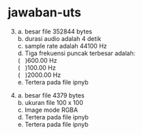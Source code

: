 # jawaban-uts
3.  a. besar file 352844 bytes <br />
    b. durasi audio adalah 4 detik <br />
    c. sample rate adalah 44100 Hz <br />
    d. Tiga frekuensi puncak terbesar adalah: <br />
        ( &nbsp; )600.00 Hz <br />
        ( &nbsp; )100.00 Hz <br />
        ( &nbsp; )2000.00 Hz <br />
    e. Tertera pada file ipnyb <br />
    
    
4.  a. besar file 4379 bytes <br />
    b. ukuran file 100 x 100 <br />
    c. Image mode RGBA <br />
    d. Tertera pada file ipnyb <br />
    e. Tertera pada file ipnyb
    

